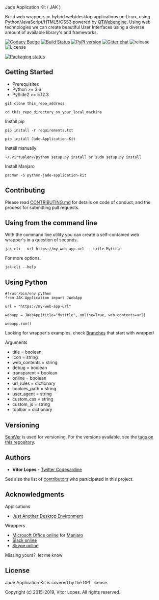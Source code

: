 Jade Application Kit ( JAK )

Build web wrappers or hybrid web/desktop applications on Linux, using Python/JavaScript/HTML5/CSS3 powered by [QTWebengine](https://wiki.qt.io/QtWebEngine). Using web technologies we can create beautiful User Interfaces using a diverse amount of available library's and frameworks.

[![Codacy Badge](https://api.codacy.com/project/badge/Grade/c79991176d484d50960a36007749b6a6)](https://www.codacy.com/app/codesardine/Jade-Application-Kit?utm_source=github.com&amp;utm_medium=referral&amp;utm_content=codesardine/Jade-Application-Kit&amp;utm_campaign=Badge_Grade)
[![Build Status](https://travis-ci.org/codesardine/Jade-Application-Kit.svg?branch=master)](https://travis-ci.org/codesardine/Jade-Application-Kit)
[![PyPI version](https://badge.fury.io/py/Jade-Application-Kit.svg)](https://badge.fury.io/py/Jade-Application-Kit)
[![Gitter chat](https://badges.gitter.im/gitterHQ/gitter.png)](https://gitter.im/JustAnotherDesktopEnviroment/Lobby)
![release](https://img.shields.io/github/release/codesardine/jade-application-kit.svg)
![License](https://img.shields.io/github/license/codesardine/jade-application-kit.svg)

[![Packaging status](https://repology.org/badge/vertical-allrepos/python:jade-application-kit.svg)](https://repology.org/metapackage/python:jade-application-kit)

## Getting Started

* Prerequisites
* Python  >= 3.6
* PySide2 >= 5.12.3

```
git clone this_repo_address

cd this_repo_directory_on_your_local_machine
```

Install pip
```
pip install -r requirements.txt

pip install Jade-Application-Kit
```

Install manually
```
~/.virtualenv/python setup.py install or sudo setup.py install
```

Install Manjaro
```
pacman -S python-jade-application-kit
```

## Contributing
Please read [CONTRIBUTING.md](https://github.com/codesardine/Jade-Application-Kit/blob/master/CONTRIBUTING.md) for details on code of conduct, and the process for submitting pull requests.

## Using from the command line
With the command line utility you can create a self-contained web wrapper's in a question of seconds.
```
jak-cli --url https://my-web-app-url  --title Mytitle
```
For more options.
```
jak-cli --help
```

## Using Python
```
#!/usr/bin/env python
from JAK.Application import JWebApp

url = "https://my-web-app-url"

webapp = JWebApp(title="Mytitle", online=True, web_contents=url)

webapp.run()
```
Looking for wrapper's examples, check [Branches](https://github.com/codesardine/Jade-Application-Kit/branches) that start with wrapper/

Arguments
* title        = boolean
* icon         = string
* web_contents = string
* debug        = boolean
* transparent  = boolean
* online       = boolean
* url_rules    = dictionary
* cookies_path = string
* user_agent   = string
* custom_css   = string
* custom_js    = string
* toolbar      = dictionary

## Versioning

[SemVer](http://semver.org/) is used for versioning. For the versions available, see the [tags on this repository](https://github.com/codesardine/Jade-Application-Kit/tags).

## Authors

* **Vitor Lopes** - [Twitter Codesardine](https://twitter.com/codesardine)

See also the list of [contributors](https://github.com/codesardine/Jade-Application-Kit/graphs/contributors) who participated in this project.


## Acknowledgments

Applications
* [Just Another Desktop Environment](https://github.com/codesardine/Jadesktop)

Wrappers
* [Microsoft Office online](https://github.com/codesardine/Jade-Application-Kit/tree/wrapper/microsoft-office-online) for [Manjaro](https://manjaro.org)
* [Slack online](https://github.com/codesardine/Jade-Application-Kit/tree/wrapper/slack-online)
* [Skype online](https://github.com/codesardine/Jade-Application-Kit/tree/wrapper/skype-online)

Missing yours?, let me know

## License
Jade Application Kit is covered by the GPL license.

Copyright (c) 2015-2019, Vitor Lopes. All rights reserved.

